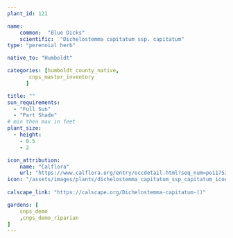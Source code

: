```yaml
---
plant_id: 121

name: 
    common:  "Blue Dicks"   
    scientific:  "Dichelostemma capitatum ssp. capitatum"  
type: "perennial herb"

native_to: "Humboldt"

categories: [humboldt_county_native,
       cnps_master_inventory
      ]

title: ""
sun_requirements:
  - "Full Sun"
  - "Part Shade"
# min then max in feet
plant_size:
  - height: 
    - 0.5
    - 2

icon_attribution: 
    name: "Calflora"
    url: "https://www.calflora.org/entry/occdetail.html?seq_num=po117536" 
icon: "/assets/images/plants/dichelostemma_capitatum_ssp_capitatum_icon.jpg"
 
calscape_link: "https://calscape.org/Dichelostemma-capitatum-()"

gardens: [ 
    cnps_demo
    ,cnps_demo_riparian
]
---
```

